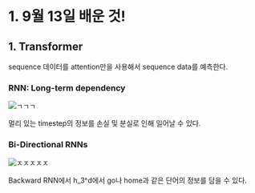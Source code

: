 # 1. 9월 13일 배운 것!

## 1. Transformer

sequence 데이터를 attention만을 사용해서 sequence data를 예측한다.

### RNN: Long-term dependency

![ㄱㄱㄱ](https://user-images.githubusercontent.com/59636424/133071138-a279f11d-cd1b-4c50-8ce2-ff010248acb0.PNG)

멀리 있는 timestep의 정보를 손실 및 분실로 인해 일어날 수 있다.

### Bi-Directional RNNs

![ㅈㅈㅈㅈㅈ](https://user-images.githubusercontent.com/59636424/133071976-107d4f28-6fcb-45ff-8498-f6e8084eb0c2.PNG)

Backward RNN에서 h_3^d에서 go나 home과 같은 단어의 정보를 담을 수 있다.

